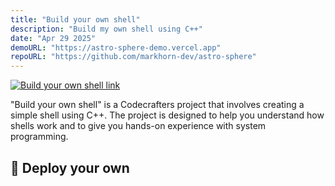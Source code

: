 ```yaml
---
title: "Build your own shell"
description: "Build my own shell using C++"
date: "Apr 29 2025"
demoURL: "https://astro-sphere-demo.vercel.app"
repoURL: "https://github.com/markhorn-dev/astro-sphere"
---
```


<p><a href="https://backend.codecrafters.io/progress/shell/31af9122-25b2-4585-adce-60bb1ee7c1f6">
<img src="https://backend.codecrafters.io/progress/shell/31af9122-25b2-4585-adce-60bb1ee7c1f6" alt="Build your own shell link">
</a></p>

"Build your own shell" is a Codecrafters project that involves creating a simple shell using C++. The project is designed to help you understand how shells work and to give you hands-on experience with system programming.

## 🚀 Deploy your own

